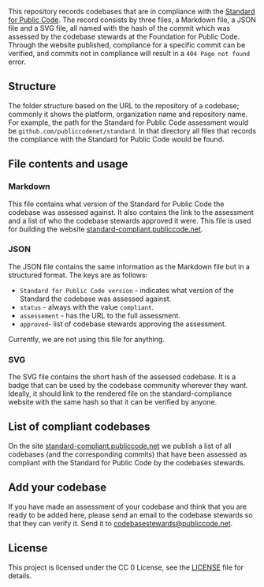 This repository records codebases that are in compliance with the [Standard for Public Code](https://standard.publiccode.net).
The record consists by three files, a Markdown file, a JSON file and a SVG file, all named with the hash of the commit which was assessed by the codebase stewards at the Foundation for Public Code.
Through the website published, compliance for a specific commit can be verified, and commits not in compliance will result in a `404 Page not found` error.

## Structure

The folder structure based on the URL to the repository of a codebase; commonly it shows the platform, organization name and repository name.
For example, the path for the Standard for Public Code assessment would be `github.com/publiccodenet/standard`.
In that directory all files that records the compliance with the Standard for Public Code would be found.

## File contents and usage

### Markdown

This file contains what version of the Standard for Public Code the codebase was assessed against.
It also contains the link to the assessment and a list of who the codebase stewards approved it were.
This file is used for building the website [standard-compliant.publiccode.net](https://standard-compliant.publiccode.net).

### JSON

The JSON file contains the same information as the Markdown file but in a structured format. The keys are as follows:

* `Standard for Public Code version` - indicates what version of the Standard the codebase was assessed against.
* `status` - always with the value `compliant`.
* `assessement` - has the URL to the full assessment.
* `approved`- list of codebase stewards approving the assessment.

Currently, we are not using this file for anything.

### SVG

The SVG file contains the short hash of the assessed codebase.
It is a badge that can be used by the codebase community wherever they want.
Ideally, it should link to the rendered file on the standard-compliance website with the same hash so that it can be verified by anyone.

## List of compliant codebases

On the site [standard-compliant.publiccode.net](https://standard-compliant.publiccode.net) we publish a list of all codebases (and the corresponding commits) that have been assessed as compliant with the Standard for Public Code by the codebases stewards.

## Add your codebase

If you have made an assessment of your codebase and think that you are ready to be added here, please send an email to the codebase stewards so that they can verify it. Send it to [codebasestewards@publiccode.net](mailto:codebasestewards@publiccode.net).

## License

This project is licensed under the CC 0 License, see the [LICENSE](LICENSE) file for details.
